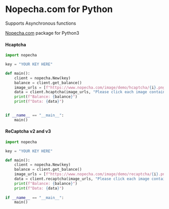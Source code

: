 Nopecha.com for Python
=

Supports Asynchronous functions

[Nopecha.com](https://Nopecha.com) package for Python3


#### Hcaptcha
```python
import nopecha

key = "YOUR KEY HERE"

def main():
    client = nopecha.New(key)
    balance = client.get_balance()
    image_urls = [f"https://www.nopecha.com/image/demo/hcaptcha/{i}.png" for i in range(9)]
    data = client.hcaptcha(image_urls, "Please click each image containing a cat-shaped cookie.")
    print(f"Balance: {balance}")
    print(f"Data: {data}")
    

if __name__ == "__main__":
    main()
```


#### ReCaptcha v2 and v3

```python
import nopecha

key = "YOUR KEY HERE"

def main():
    client = nopecha.New(key)
    balance = client.get_balance()
    image_urls = [f"https://www.nopecha.com/image/demo/recaptcha/{i}.png" for i in range(9)]
    data = client.recaptcha(image_urls, "Please click each image containing a palm tree.")
    print(f"Balance: {balance}")
    print(f"Data: {data}")
    
if __name__ == "__main__":
    main()
```


